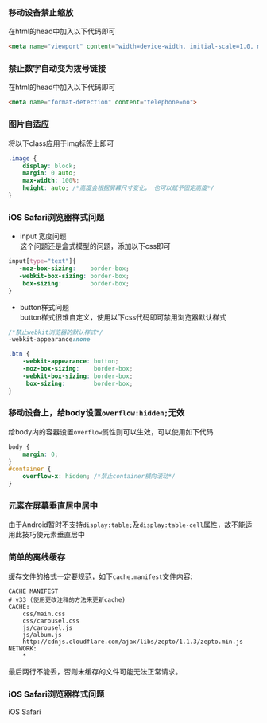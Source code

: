 
### 移动设备禁止缩放
在html的head中加入以下代码即可
```html
<meta name="viewport" content="width=device-width, initial-scale=1.0, maximum-scale=1.0, user-scalable=no">
```

### 禁止数字自动变为拨号链接
在html的head中加入以下代码即可
```html
<meta name="format-detection" content="telephone=no">
```

### 图片自适应
将以下class应用于img标签上即可
```css
.image {
	display: block;
	margin: 0 auto;
	max-width: 100%;
	height: auto; /*高度会根据屏幕尺寸变化， 也可以赋予固定高度*/
}
```

### iOS Safari浏览器样式问题
* input 宽度问题  
这个问题还是盒式模型的问题，添加以下css即可
```css
input[type="text"]{
   -moz-box-sizing:    border-box;
   -webkit-box-sizing: border-box;
    box-sizing:        border-box;
}
```
* button样式问题  
button样式很难自定义，使用以下css代码即可禁用浏览器默认样式
```css
/*禁止webkit浏览器的默认样式*/
-webkit-appearance:none
```
```css
.btn {
	-webkit-appearance: button;
	-moz-box-sizing:    border-box;
	-webkit-box-sizing: border-box;
	 box-sizing:        border-box;
}
```

### 移动设备上，给body设置`overflow:hidden;`无效
给body内的容器设置`overflow`属性则可以生效，可以使用如下代码
```css
body {
	margin: 0;
}
#container {
	overflow-x: hidden; /*禁止container横向滚动*/
}
```

### 元素在屏幕垂直居中居中
由于Android暂时不支持`display:table;`及`display:table-cell`属性，故不能适用此技巧使元素垂直居中

### 简单的离线缓存
缓存文件的格式一定要规范，如下`cache.manifest`文件内容:
```
CACHE MANIFEST
# v33 (使用更改注释的方法来更新cache)
CACHE:
	css/main.css
	css/carousel.css
	js/carousel.js
	js/album.js
	http://cdnjs.cloudflare.com/ajax/libs/zepto/1.1.3/zepto.min.js
NETWORK:
    *
```
最后两行不能丢，否则未缓存的文件可能无法正常请求。

### iOS Safari浏览器样式问题
iOS Safari